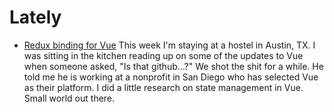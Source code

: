 # Lately

* [Redux binding for Vue](https://github.com/revue/revue)
This week I'm staying at a hostel in Austin, TX. I was sitting in the kitchen reading up on some of the updates to Vue when someone asked, "Is that github...?" We shot the shit for a while. He told me he is working at a nonprofit in San Diego who has selected Vue as their platform. I did a little research on state management in Vue. Small world out there.
